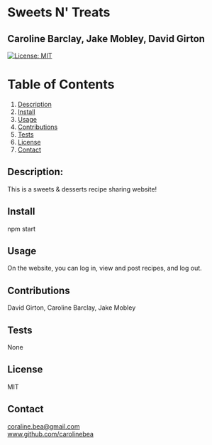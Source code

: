 # Sweets N' Treats
## Caroline Barclay, Jake Mobley, David Girton
  [![License: MIT](https://img.shields.io/badge/License-MIT-yellow.svg)](https://opensource.org/licenses/MIT)
  # Table of Contents
1. [Description](#description)
2. [Install](#install)
3. [Usage](#usage)
4. [Contributions](#contributions)
5. [Tests](#tests)
6. [License](#license)
7. [Contact](#contact)
## Description:
This is a sweets & desserts recipe sharing website!
## Install
npm start
## Usage
On the website, you can log in, view and post recipes, and log out.
## Contributions 
David Girton, Caroline Barclay, Jake Mobley
## Tests
None
## License
MIT
## Contact
coraline.bea@gmail.com
<br>
www.github.com/carolinebea
